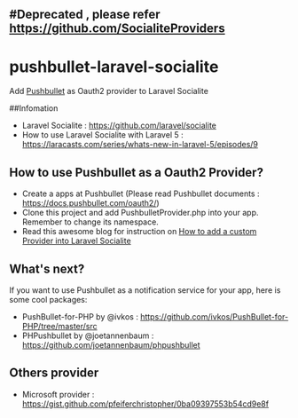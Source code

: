 #Deprecated , please refer https://github.com/SocialiteProviders
---
# pushbullet-laravel-socialite
Add [Pushbullet](http://pushbullet) as Oauth2 provider to Laravel Socialite

##Infomation 

- Laravel  Socialite : https://github.com/laravel/socialite
- How to use Laravel Socialite with Laravel 5 : https://laracasts.com/series/whats-new-in-laravel-5/episodes/9

## How to use Pushbullet as a Oauth2 Provider?

- Create a apps at Pushbullet (Please read Pushbullet documents : https://docs.pushbullet.com/oauth2/)
- Clone this project and add PushbulletProvider.php into your app. Remember to change its namespace.
- Read this awesome blog for instruction on [How to add a custom Provider into Laravel Socialite](https://medium.com/@morrislaptop/adding-auth-providers-to-laravel-socialite-ca0335929e42)

## What's next?

If you want to use Pushbullet as a notification service for your app, here is some cool packages:
+  PushBullet-for-PHP by @ivkos : https://github.com/ivkos/PushBullet-for-PHP/tree/master/src
+  PHPushbullet by @joetannenbaum : https://github.com/joetannenbaum/phpushbullet

## Others provider
- Microsoft provider : https://gist.github.com/pfeiferchristopher/0ba09397553b54cd9e8f


